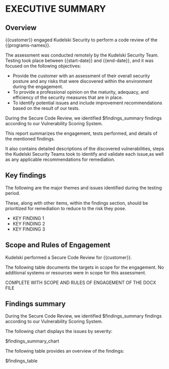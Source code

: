 # EXECUTIVE SUMMARY

## Overview

{{customer}} engaged Kudelski Security to perform a code review of the {{programs-names}}.

The assessment was conducted remotely by the Kudelski Security Team. Testing took place between {{start-date}} and {{end-date}}, and it was focused on the following objectives:

- Provide the customer with an assessment of their overall security posture and any risks that were discovered within the environment during the engagement.
- To provide a professional opinion on the maturity, adequacy, and efficiency of the security measures that are in place.
- To identify potential issues and include improvement recommendations based on the result of our tests.

During the Secure Code Review, we identified $findings_summary findings according to our Vulnerability Scoring System.

This report summarizes the engagement, tests performed, and details of the mentioned findings.

It also contains detailed descriptions of the discovered vulnerabilities, steps the Kudelski Security Teams took to identify and validate each issue,as well as any applicable recommendations for remediation.

## Key findings

The following are the major themes and issues identified during the testing period.

These, along with other items, within the findings section, should be prioritized for remediation to reduce to the risk they pose.

- KEY FINDING 1
- KEY FINDING 2
- KEY FINDING 3

## Scope and Rules of Engagement

Kudelski performed a Secure Code Review for {{customer}}.

The following table documents the targets in scope for the engagement. No additional systems or resources were in scope for this assessment.

COMPLETE WITH SCOPE AND RULES OF ENGAGEMENT OF THE DOCX FILE

## Findings summary

During the Secure Code Review, we identified $findings_summary findings according to our Vulnerability Scoring System.

The following chart displays the issues by severity:

$findings_summary_chart

The following table provides an overview of the findings:

$findings_table
